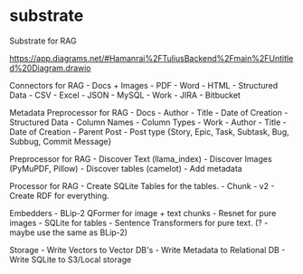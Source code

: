 # substrate
Substrate for RAG

https://app.diagrams.net/#Hamanrai%2FTuliusBackend%2Fmain%2FUntitled%20Diagram.drawio

Connectors for RAG
    - Docs + Images
        - PDF
        - Word
        - HTML
    - Structured Data
        - CSV
        - Excel
        - JSON
        - MySQL
    - Work
        - JIRA
        - Bitbucket
    
Metadata Preprocessor for RAG
    - Docs 
        - Author
        - Title
        - Date of Creation
    - Structured Data
        - Column Names
        - Column Types
    - Work
        - Author
        - Title
        - Date of Creation
        - Parent Post
        - Post type {Story, Epic, Task, Subtask, Bug, Subbug, Commit Message}

Preprocessor for RAG
    - Discover Text (llama_index)
    - Discover Images (PyMuPDF, Pillow)
    - Discover tables (camelot)
    - Add metadata

Processor for RAG
    - Create SQLite Tables for the tables.
    - Chunk
    - v2 - Create RDF for everything.

Embedders
    - BLip-2 QFormer for image + text chunks
    - Resnet for pure images
    - SQLite for tables
    - Sentence Transformers for pure text. (? - maybe use the same as BLip-2)

Storage
    - Write Vectors to Vector DB's
    - Write Metadata to Relational DB
    - Write SQLite to S3/Local storage